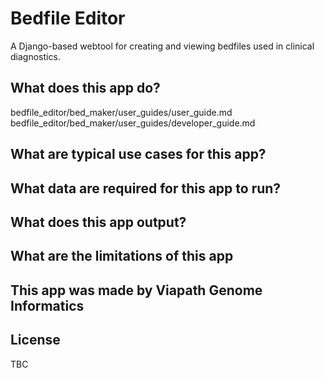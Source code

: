 # Bedfile Editor

A Django-based webtool for creating and viewing bedfiles used in clinical diagnostics. 

## What does this app do?

bedfile_editor/bed_maker/user_guides/user_guide.md
bedfile_editor/bed_maker/user_guides/developer_guide.md
## What are typical use cases for this app?

## What data are required for this app to run?

## What does this app output?

## What are the limitations of this app

## This app was made by Viapath Genome Informatics

## License

TBC